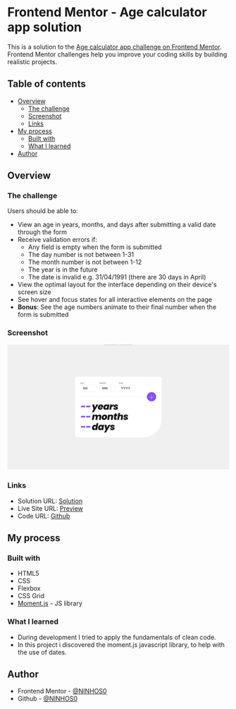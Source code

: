 # Frontend Mentor - Age calculator app solution

This is a solution to the [Age calculator app challenge on Frontend Mentor](https://www.frontendmentor.io/challenges/age-calculator-app-dF9DFFpj-Q). Frontend Mentor challenges help you improve your coding skills by building realistic projects. 

## Table of contents

- [Overview](#overview)
  - [The challenge](#the-challenge)
  - [Screenshot](#screenshot)
  - [Links](#links)
- [My process](#my-process)
  - [Built with](#built-with)
  - [What I learned](#what-i-learned)
- [Author](#author)

## Overview

### The challenge

Users should be able to:

- View an age in years, months, and days after submitting a valid date through the form
- Receive validation errors if:
  - Any field is empty when the form is submitted
  - The day number is not between 1-31
  - The month number is not between 1-12
  - The year is in the future
  - The date is invalid e.g. 31/04/1991 (there are 30 days in April)
- View the optimal layout for the interface depending on their device's screen size
- See hover and focus states for all interactive elements on the page
- **Bonus**: See the age numbers animate to their final number when the form is submitted

### Screenshot

![](./assets/images/screenshot.png)

### Links

- Solution URL: [Solution](https://www.frontendmentor.io/solutions/age-calculator-app-html-css-js-and-momentjs-ExY4RLNXg1)
- Live Site URL: [Preview](https://ninhos0.github.io/Age-calculator-app-solution/)
- Code URL: [Github](https://github.com/NINHOS0/Age-calculator-app-solution)

## My process

### Built with

- HTML5
- CSS
- Flexbox
- CSS Grid
- [Moment.js](https://momentjs.com/) - JS library

### What I learned

- During development I tried to apply the fundamentals of clean code.
- In this project i discovered the moment.js javascript library, to help with the use of dates.

## Author

- Frontend Mentor - [@NINHOS0](https://www.frontendmentor.io/profile/NINHOS0)
- Github - [@NINHOS0](https://github.com/NINHOS0)
